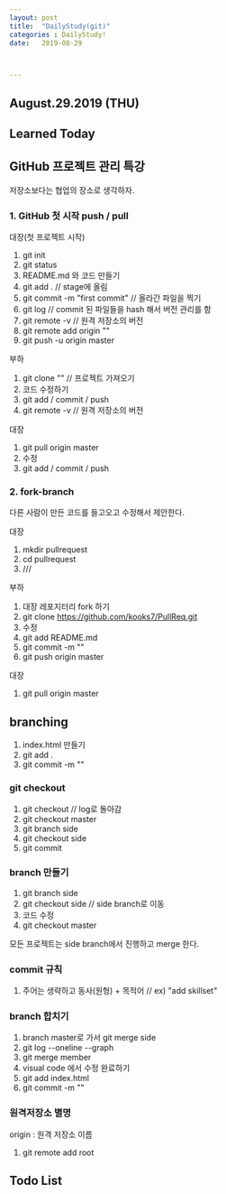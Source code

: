 ```yaml
---
layout: post
title:  "DailyStudy(git)"
categories : DailyStudy!
date:   2019-08-29



---
```




## August.29.2019  (THU)

## Learned Today 



## GitHub 프로젝트 관리 특강

저장소보다는 협업의 장소로 생각하자.  

### 1. GitHub 첫 시작 push / pull   

대장(첫 프로젝트 시작)

1. git init
2. git status 
3. README.md 와 코드 만들기
4. git add .                    // stage에 올림
5. git commit -m "first commit"         //  올라간 파일을 찍기 
6. git log                                          // commit 된 파일들을 hash 해서 버전 관리를 함
7.  git remote -v // 원격 저장소의 버전
8.  git remote add origin "<URL>"
9.  git push -u origin master

 부하  

1. git clone "<URL>"  // 프로젝트 가져오기
2. 코드 수정하기
3. git add / commit / push
4. git remote -v // 원격 저장소의 버전

대장

1. git pull origin master
2. 수정
3. git add / commit / push

### 2. fork-branch

다른 사람이 만든 코드를 들고오고 수정해서 제안한다.

대장

1. mkdir pullrequest
2. cd pullrequest
3. ///

부하

1. 대장 레포지터리 fork 하기
2. git clone https://github.com/kooks7/PullReq.git
3.  수정
4. git add README.md
5. git commit -m ""
6. git push origin master

대장

1. git pull origin master

## branching

1. index.html 만들기
2. git add .
3. git commit -m ""



### git checkout

1. git checkout <log> // log로 돌아감
2. git checkout master
3. git branch side
4. git checkout side
5. git commit

### branch 만들기

1. git branch side
2. git checkout side // side branch로 이동
3. 코드 수정
4. git checkout master

모든 프로젝트는 side branch에서 진행하고 merge 한다.





### commit 규칙  

1. 주어는 생략하고 동사(원형) + 목적어  // ex) "add skillset"



### branch 합치기

1. branch master로 가서 git merge side
2. git log --oneline --graph
3. git merge member
4. visual code 에서 수정 완료하기
5. git add index.html
6. git commit -m ""

### 원격저장소 별명

origin : 원격 저장소 이름

1. git remote add root





## Todo List

